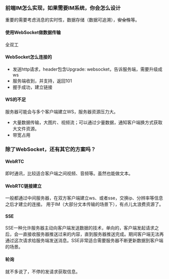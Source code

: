 ### 前端IM怎么实现，如果需要IM系统，你会怎么设计
重要的需要考虑消息的实时性，数据存储（数据可追溯），~~安全性~~等。
#### 使用WebSocket做数据传输
全双工
#### WebSocket怎么连接的
 - 发送http请求，header包含Upgrade: websocket，告诉服务端，需要升级成ws
 - 服务端收到，并支持，返回101
 - 握手成功，建立链接
#### WS的不足
服务器可能会与多个客户端建立WS，服务器资源压力大。
 - 大量数据传输，大图片、视频流；可以通过少量数据，通知客户端换方式获取大文件资源。
 - 带宽占用

### 除了WebSocket，还有其它的方案吗？
#### WebRTC
即时通讯，比较适合客户端之间视频、音频等。虽然也能做文本。
#### WebRTC链接建立
一般都通过中间服务器，在双方客户端建立ws、或者sse，交换ip、分辨率等信息之后才建立的连接。
用于IM（大部分文本传输的场景下），有点儿太浪费资源了。

#### SSE
SSE一种允许服务器主动向客户端发送数据的技术，单向的，客户端发起请求之后，会一直接收服务器推送过来的内容，直到服务器推送完成。期间客户端无法再通过这次请求给服务端发送消息。SSE非常适合需要服务器不断更新数据到客户端的场景。

#### 轮询
就不多说了，不停的发请求获取信息。
